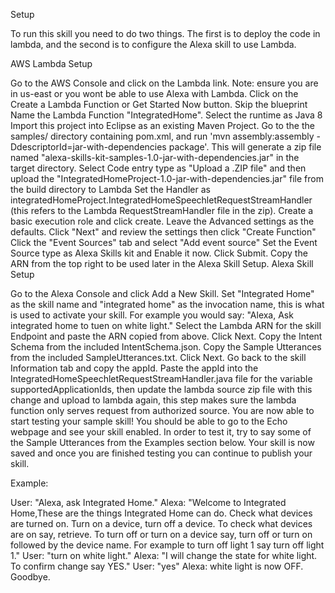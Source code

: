 Setup

To run this skill you need to do two things. The first is to deploy the code in lambda, and the second is to configure the Alexa skill to use Lambda.

AWS Lambda Setup

Go to the AWS Console and click on the Lambda link. Note: ensure you are in us-east or you wont be able to use Alexa with Lambda.
Click on the Create a Lambda Function or Get Started Now button.
Skip the blueprint
Name the Lambda Function "IntegratedHome".
Select the runtime as Java 8
Import this project into Eclipse as an existing Maven Project.
Go to the the samples/ directory containing pom.xml, and run 'mvn assembly:assembly -DdescriptorId=jar-with-dependencies package'. This will generate a zip file named "alexa-skills-kit-samples-1.0-jar-with-dependencies.jar" in the target directory.
Select Code entry type as "Upload a .ZIP file" and then upload the "IntegratedHomeProject-1.0-jar-with-dependencies.jar" file from the build directory to Lambda
Set the Handler as integratedHomeProject.IntegratedHomeSpeechletRequestStreamHandler (this refers to the Lambda RequestStreamHandler file in the zip).
Create a basic execution role and click create.
Leave the Advanced settings as the defaults.
Click "Next" and review the settings then click "Create Function"
Click the "Event Sources" tab and select "Add event source"
Set the Event Source type as Alexa Skills kit and Enable it now. Click Submit.
Copy the ARN from the top right to be used later in the Alexa Skill Setup.
Alexa Skill Setup

Go to the Alexa Console and click Add a New Skill.
Set "Integrated Home" as the skill name and "integrated home" as the invocation name, this is what is used to activate your skill. For example you would say: "Alexa, Ask integrated home to tuen on white light."
Select the Lambda ARN for the skill Endpoint and paste the ARN copied from above. Click Next.
Copy the Intent Schema from the included IntentSchema.json.
Copy the Sample Utterances from the included SampleUtterances.txt. Click Next.
Go back to the skill Information tab and copy the appId. Paste the appId into the IntegratedHomeSpeechletRequestStreamHandler.java file for the variable supportedApplicationIds, then update the lambda source zip file with this change and upload to lambda again, this step makes sure the lambda function only serves request from authorized source.
You are now able to start testing your sample skill! You should be able to go to the Echo webpage and see your skill enabled.
In order to test it, try to say some of the Sample Utterances from the Examples section below.
Your skill is now saved and once you are finished testing you can continue to publish your skill.

Example:

User: "Alexa, ask Integrated Home." 
Alexa: "Welcome to Integrated Home,These are the things Integrated Home can do. Check what devices are turned on. Turn on a device, turn off a device. To check what devices are on say, retrieve. To turn off or turn on a device say, turn off or turn on followed by the device name. For example to turn off light 1 say turn off light 1."
User: "turn on white light."
Alexa: "I will change the state for white light. To confirm change say YES."
User: "yes"
Alexa: white light is now OFF. Goodbye.

